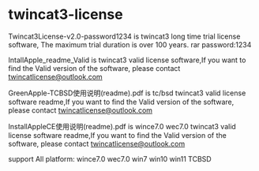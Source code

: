 # twincat3-license
Twincat3License-v2.0-password1234  is twincat3 long time trial license software,   The maximum trial duration is over 100 years. rar password:1234

IntallApple_readme_Valid  is twincat3 valid license software,If you want to find the Valid version of the software, please contact twincatlicense@outlook.com

GreenApple-TCBSD使用说明(readme).pdf is tc/bsd twincat3 valid license software readme,If you want to find the Valid version of the software, please contact twincatlicense@outlook.com

InstallAppleCE使用说明(readme).pdf is wince7.0  wec7.0  twincat3 valid license software readme,If you want to find the Valid version of the software, please contact twincatlicense@outlook.com

support All platform: wince7.0   wec7.0    win7   win10  win11  TCBSD
